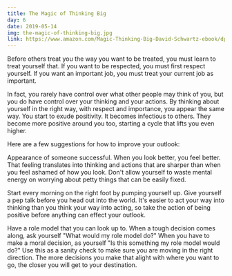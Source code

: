 ```yaml
---
title: The Magic of Thinking Big
day: 6
date: 2019-05-14
img: the-magic-of-thinking-big.jpg
link: https://www.amazon.com/Magic-Thinking-Big-David-Schwartz-ebook/dp/B00NGZIR92
---
```


Before others treat you the way you want to be treated, you must learn to treat
yourself that. If you want to be respected, you must first respect yourself. If
you want an important job, you must treat your current job as important.

In fact, you rarely have control over what other people may think of you,
but you do have control over your thinking and your actions. By thinking about
yourself in the right way, with respect and importance, you appear the same way.
You start to exude positivity. It becomes infectious to others. They become more
positive around you too, starting a cycle that lifts you even higher.

Here are a few suggestions for how to improve your outlook:

Appearance of someone successful. When you look better, you feel better. That
feeling translates into thinking and actions that are sharper than when you feel
ashamed of how you look. Don't allow yourself to waste mental energy on worrying
about petty things that can be easily fixed.

Start every morning on the right foot by pumping yourself up. Give yourself a
pep talk before you head out into the world. It's easier to act your way into
thinking than you think your way into acting, so take the action of being
positive before anything can effect your outlook.

Have a role model that you can look up to. When a tough decision comes along, ask
yourself "What would my role model do?" When you have to make a moral decision,
as yourself "Is this something my role model would do?" Use this as a sanity
check to make sure you are moving in the right direction. The more decisions you
make that alight with where you want to go, the closer you will get to your destination.
